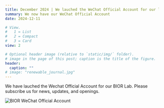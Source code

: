 ```yaml
---
title: December 2024 | We lauched the WeChat Official Account for our lab
summary: We now have our WeChat Official Account
date: 2024-12-11

# View.
#   1 = List
#   2 = Compact
#   3 = Card
view: 2

# Optional header image (relative to `static/img/` folder).
# image in the page of this post; caption is the title of the figure.
header:
  caption: ""   
# image: "renewable_journal.jpg"   
---
```


We have lauched the Wechat Official Account for our BIOR Lab. Please subscribe us for news, updates, and openings.

![BIOR WeChat Official Account](https://maomaohu.net/img/Wechat_official.png)
